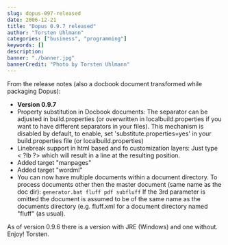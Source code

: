 ```yaml
---
slug: dopus-097-released
date: 2006-12-21
title: "Dopus 0.9.7 released"
author: "Torsten Uhlmann"
categories: ["business", "programming"]
keywords: []
description:
banner: "./banner.jpg"
bannerCredit: "Photo by Torsten Uhlmann"
---
```


From the release notes (also a docbook document transformed while packaging Dopus):

-   <span class="bold">**Version 0.9.7**</span>
-   Property substitution in Docbook documents: The separator can be adjusted in build.properties (or overwritten in localbuild.properties if you want to have different separators in your files). This mechanism is disabled by default, to enable, set 'substitute.properties=yes' in your build.properties file (or localbuild.properties)
-   Linebreak support in html based and fo customization layers: Just type &lt; ?lb ?&gt; which will result in a line at the resulting position.
-   Added target "manpages"
-   Added target "wordml"
-   You can now have multiple documents within a document directory. To process documents other then the master document (same name as the doc dir): `generator.bat fluff pdf subfluff` If the 3rd parameter is omitted the document is assumed to be of the same name as the documents directory (e.g. fluff.xml for a document directory named "fluff" (as usual).

As of version 0.9.6 there is a version with JRE (Windows) and one without. Enjoy! Torsten.
